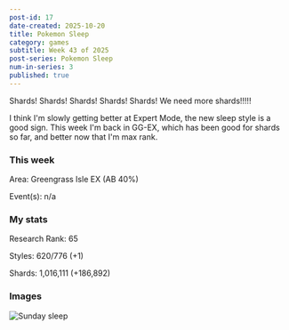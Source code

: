 ```yaml
---
post-id: 17
date-created: 2025-10-20
title: Pokemon Sleep
category: games
subtitle: Week 43 of 2025
post-series: Pokemon Sleep
num-in-series: 3
published: true
---
```

Shards! Shards! Shards! Shards! Shards! We need more shards!!!!! 

I think I'm slowly getting better at Expert Mode, the new sleep style is a good sign. This week I'm back in GG-EX, which has been good for shards so far, and better now that I'm max rank.

### This week

Area: Greengrass Isle EX (AB 40%)

Event(s): n/a

### My stats

Research Rank: 65

Styles: 620/776 (+1)

Shards: 1,016,111 (+186,892)

### Images

![Sunday sleep](/blog/attachments/2025-10-20_PKS-1.png)
